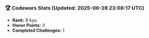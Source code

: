### 🏆 Codewars Stats (Updated: 2025-06-28 23:08:17 UTC)

- **Rank:** 8 kyu
- **Honor Points:** 3
- **Completed Challenges:** 1
